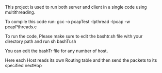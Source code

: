 This project is used to run both server and client in a single code using multithreading. 

To compile this code run: 
gcc -o pcapTest  -lpthread -lpcap -w pcapPthreads.c

To run the code,
Please make sure to edit the bashtr.sh file with your directory path and run sh bashTr.sh

You can edit the bashTr file for any number of host.

Here each Host reads its own Routing table and then send the packets to its specified nextHop
